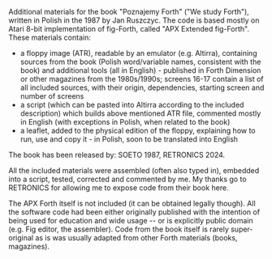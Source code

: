 Additional materials for the book "Poznajemy Forth" ("We study Forth"), written in Polish in the 1987 by Jan Ruszczyc. The code is based mostly on Atari 8-bit implementation of fig-Forth, called "APX Extended fig-Forth". These materials contain:
- a floppy image (ATR), readable by an emulator (e.g. Altirra), containing sources from the book (Polish word/variable names, consistent with the book) and additional tools (all in English) - published in Forth Dimension or other magazines from the 1980s/1990s; screens 16-17 contain a list of all included sources, with their origin, dependencies, starting screen and number of screens
- a script (which can be pasted into Altirra according to the included description) which builds above mentioned ATR file, commented mostly in English (with exceptions in Polish, when related to the book)
- a leaflet, added to the physical edition of the floppy, explaining how to run, use and copy it - in Polish, soon to be translated into English 

The book has been released by:
SOETO 1987, RETRONICS 2024.

All the included materials were assembled (often also typed in), embedded into a script, tested, corrected and commented by me.  My thanks go to RETRONICS for allowing me to expose code from their book here.

The APX Forth itself is not included (it can be obtained legally though). All the software code had been either originally published with the intention of being used for education and wide usage -- or is explicitly public domain (e.g. Fig editor, the assembler). Code from the book itself is rarely super-original as is was usually adapted from other Forth materials (books, magazines). 